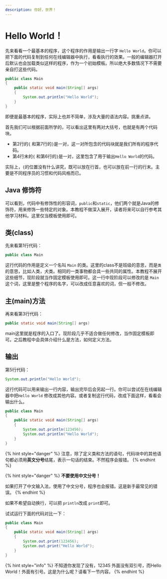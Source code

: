```yaml
---
description: 你好，世界！
---
```


# Hello World！

先来看看一个最基本的程序，这个程序的作用是输出一行字 `Hello World`。你可以把下面的代码复制到任何在线编辑器中执行，看看执行的效果。一般的编辑器打开后默认也会加载类似这样的程序，作为一个初始模板。所以绝大多数情况下不需要亲自打这些代码。

```java
public class Main
{
	public static void main(String[] args) 
	{
		System.out.println("Hello World");
	}
}
```

即便是最基本的程序，实际上也并不简单，涉及大量的语法内容。挑重点讲。

首先我们可以根据前面所学的，可以看出这里有两对大括号，也就是有两个代码块。

* 第2行的`{` 和第7行的`}`是一对，这一对所包含的代码块就是我们所有的程序代码。
* 第4行末的`{` 和第6行的`}`是一对，这里包含了用于输出`Hello World`的代码。

实际上，`{`的位置没有什么讲究，既可以放在行首，也可以放在前一行的行末。主要是不同程序员的习惯和代码风格而已。

## Java 修饰符

可以看到，代码中有修饰性的形容词，`public`和`static`，他们两个就是Java的修饰符，用来修饰一些特定的对象。本教程不做深入展开，读者将来可以自行参考其他学习材料。这里仅当模板使用即可。

## 类\(class\)

先来看第1行代码：

```java
public class Main
```

这行代码的作用是定义一个名叫 `Main` 的类。这里的class不是班级的意思，而是`类`的意思，比如人类，犬类。相同的一类事物都会具一些共同的属性。本教程不展开这些细节，现阶段就当作固定模板使用即可。这一行中现阶段可以修改的是 `Main` 这个词，这里是整个程序的名字，可以改成任意喜欢的词，但一般不修改。

## 主\(main\)方法

再来看第3行代码：

```java
public static void main(String[] args)
```

main这里就是程序的入口了。现阶段几乎不适合做任何修改，当作固定模板即可。之后教程中会具体介绍什么是方法，如何定义方法。

## 输出

第5行代码：

```java
System.out.println("Hello World");
```

这行代码可以用来输出一行内容，输出完毕后会另起一行。你可以尝试在在线编辑器中把`Hello World` 修改成其他内容。或者复制这行代码，改成下面这样，看看会输出什么。

```java
public class Main
{
	public static void main(String[] args) 
	{
		System.out.println(123456);
		System.out.println("Hello World");
	}
}
```

{% hint style="danger" %}
注意，除了定义类和方法的语句，代码块中的其他语句都必须用**英文分号**结尾，表示一句话的结束。不然程序会报错。
{% endhint %}

{% hint style="danger" %}
**不要使用中文分号！**

如果打开了中文输入法，使用了中文分号，程序也会报错。这是新手最常见的错误。
{% endhint %}

如果不希望自动换行，可以把 `println`改成 `print`即可。

试试运行下面的代码对比一下：

```java
public class Main
{
	public static void main(String[] args) 
	{
		System.out.print(123456);
		System.out.print("Hello World");
	}
}
```

{% hint style="info" %}
不知道你发现了没有，12345 外面没有双引号，而Hello World！外面有引号。这是为什么呢？请看下一节内容。
{% endhint %}

